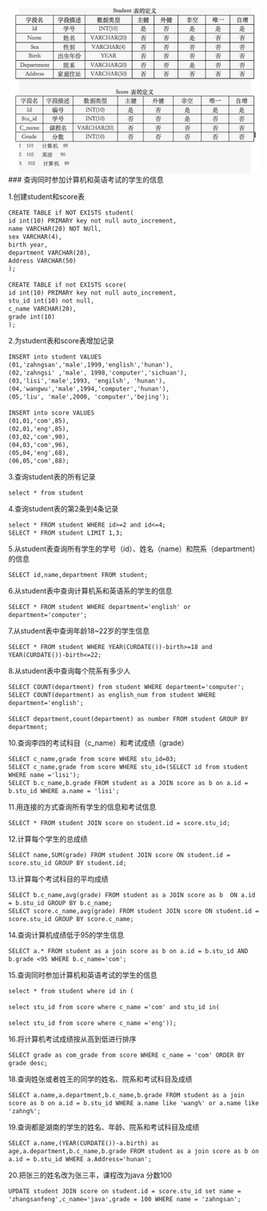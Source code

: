 <img src='./1.png' />
### 查询同时参加计算机和英语考试的学生的信息

1.创建student和score表

 ```
 CREATE TABLE if NOT EXISTS student(
id int(10) PRIMARY key not null auto_increment,
name VARCHAR(20) NOT NUll, 
sex VARCHAR(4),
birth year,
department VARCHAR(20),
Address VARCHAR(50)
);

CREATE TABLE if not EXISTS score(
id int(10) PRIMARY key not null auto_increment,
stu_id int(10) not null,
c_name VARCHAR(20),
grade int(10)
);
 ```
2.为student表和score表增加记录
 
 ```
 INSERT into student VALUES
(01,'zahngsan','male',1999,'english','hunan'),
(02,'zahngsi' ,'male', 1998,'computer','sichuan'),
(03,'lisi','male',1993, 'engilsh', 'hunan'),
(04,'wangwu','male',1994,'computer','hunan'),
(05,'liu', 'male',2000, 'computer','bejing');

INSERT into score VALUES
(01,01,'com',85),
(02,01,'eng',85),
(03,02,'com',90),
(04,03,'com',96),
(05,04,'eng',68),
(06,05,'com',88);
 ```

3.查询student表的所有记录
 
 ```
 select * from student
 ```

4.查询student表的第2条到4条记录
 
 ```
 select * FROM student WHERE id>=2 and id<=4;
 SELECT * FROM student LIMIT 1,3;
 ```

5.从student表查询所有学生的学号（id）、姓名（name）和院系（department）的信息 
 
 ```
 SELECT id,name,department FROM student;
 ```
6.从student表中查询计算机系和英语系的学生的信息

 ```
 SELECT * FROM student WHERE department='english' or department='computer';
 ```

7.从student表中查询年龄18~22岁的学生信息  
 
 ```
 SELECT * FROM student WHERE YEAR(CURDATE())-birth>=18 and YEAR(CURDATE())-birth<=22;
 ```
8.从student表中查询每个院系有多少人 
 
 ```
 SELECT COUNT(department) from student WHERE department='computer';
 SELECT COUNT(department) as english_num from student WHERE department='english';
 
 SELECT department,count(department) as number FROM student GROUP BY department;
 ```
10.查询李四的考试科目（c_name）和考试成绩（grade）

 ```
 SELECT c_name,grade from score WHERE stu_id=03;
 SELECT c_name,grade from score WHERE stu_id=(SELECT id from student WHERE name ='lisi');
 SELECT b.c_name,b.grade FROM student as a JOIN score as b on a.id = b.stu_id WHERE a.name = 'lisi'; 
 ```
11.用连接的方式查询所有学生的信息和考试信息
 
 ```
 SELECT * FROM student JOIN score on student.id = score.stu_id;
 ```

12.计算每个学生的总成绩
  
  ```
  SELECT name,SUM(grade) FROM student JOIN score ON student.id = score.stu_id GROUP BY student.id;
  ```
13.计算每个考试科目的平均成绩

 ```
 SELECT b.c_name,avg(grade) FROM student as a JOIN score as b  ON a.id = b.stu_id GROUP BY b.c_name;
 SELECT score.c_name,avg(grade) FROM student JOIN score ON student.id = score.stu_id GROUP BY score.c_name;
 ```
14.查询计算机成绩低于95的学生信息
 
 ```
 SELECT a.* FROM student as a join score as b on a.id = b.stu_id AND b.grade <95 WHERE b.c_name='com';
 ```
15.查询同时参加计算机和英语考试的学生的信息
 
 ```
 select * from student where id in (

 select stu_id from score where c_name ='com' and stu_id in(

 select stu_id from score where c_name ='eng'));
 
 ```
16.将计算机考试成绩按从高到低进行排序
 
 ```
 SELECT grade as com_grade from score WHERE c_name = 'com' ORDER BY grade desc; 
 ```

18.查询姓张或者姓王的同学的姓名、院系和考试科目及成绩
 
 ```
 SELECT a.name,a.department,b.c_name,b.grade FROM student as a join score as b on a.id = b.stu_id WHERE a.name like 'wang%' or a.name like 'zahng%';
 ```

19.查询都是湖南的学生的姓名、年龄、院系和考试科目及成绩
 
 ```
 SELECT a.name,(YEAR(CURDATE())-a.birth) as age,a.department,b.c_name,b.grade FROM student as a join score as b on a.id = b.stu_id WHERE a.Address='hunan';
 ```

20.把张三的姓名改为张三丰，课程改为java 分数100
 
 ```
 UPDATE student JOIN score on student.id = score.stu_id set name = 'zhangsanfeng',c_name='java',grade = 100 WHERE name = 'zahngsan';

 ```
   
 
